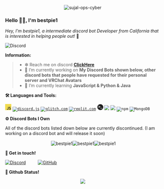 <p align="center"> <img src="https://komarev.com/ghpvc/?username=bestpie1" alt="sujal-ops-cyber" /> </p>

### Hello 🐱‍🏍, I'm bestpie1

*Hey, I'm bestpie1, a intermediate discord bot Developer from California that is interested in helping people out!* 🚀

![Discord](https://discord.c99.nl/widget/theme-3/664193794429943848.png)

 **Information:**

> - ❇ Reach me on discord **[ClickHere](https://discord.com/users/664193794429943848)**
> - 🔭 I’m currently working on  **My Discord Bots shown below, other discord bots that people have requested for their personal server and VRChat Avatars**
> - 🌱 I’m currently learning  **JavaScript & Python & Java**

**🛠️ Languages and Tools:**


<code><img height="20" src="https://raw.githubusercontent.com/github/explore/80688e429a7d4ef2fca1e82350fe8e3517d3494d/topics/javascript/javascript.png"></code>
<code><a href="https://discord.js.org"><img src="https://imgur.com/wXDzUpp.png" width="20" alt="discord.js"></a></code>
<code><a href="https://glitch.com"><img src="https://imgur.com/ddfEeab.png" width="20" alt="glitch.com"></a></code>
<code><a href="https://replit.com/"><img src="https://replit.com/public/images/sm.png" width="20" alt="replit.com"></a></code>
<code><img height="20" src="https://raw.githubusercontent.com/github/explore/80688e429a7d4ef2fca1e82350fe8e3517d3494d/topics/terminal/terminal.png"></code>
<code><img height="20" src="https://img.shields.io/badge/-Nodejs-43853d?style=flat-square&logo=Node.js&logoColor=white"></code>
<code><img height="20" src="https://img.shields.io/badge/-Heroku-430098?style=flat-square&logo=heroku&logoColor=white"></code>
<code><img alt="npm" src="https://img.shields.io/badge/-NPM-CB3837?style=flat-square&logo=npm&logoColor=white"></code>
<code><img alt="MongoDB" src="https://img.shields.io/badge/-MongoDB-13aa52?style=flat-square&logo=mongodb&logoColor=white"></code>

**⚙ Discord Bots I Own**

All of the discord bots listed down below are currently discontinued. (I am working on a discord bot and will release it soon)
<p align="center">&nbsp;<img align="center" src="https://top.gg/api/widget/727647807267405935.svg?usernamecolor=FFFFFF&topcolor=f781bc" alt="bestpie1" /><img align="center" src="https://top.gg/api/widget/827290882125332530.svg?usernamecolor=FFFFFF&topcolor=ffd6e1" alt="bestpie1" /><img align="center" src="https://top.gg/api/widget/787541705293037579.svg?usernamecolor=FFFFFF&topcolor=7679ae" alt="bestpie1" />

**🤝 Get in touch!**


<p align="left"><a href="https://discord.com/users/664193794429943848" target="_blank"><img alt="Discord" title="Discord" height="32" width="32" src="https://raw.githubusercontent.com/rahuldkjain/github-profile-readme-generator/master/src/images/icons/Social/discord.svg"></a>&nbsp;&nbsp;&nbsp;&nbsp;&nbsp;&nbsp;&nbsp;&nbsp;&nbsp;
<a href="https://github.com/bestpie1" target="_blank"><img alt="GitHub" title="GitHub" height="32" width="32" src="https://raw.githubusercontent.com/rahuldkjain/github-profile-readme-generator/master/src/images/icons/Social/github.svg"></a></p><p align="left">

**💜 Github Status!**


<div align="center"><img src="https://github-profile-trophy.vercel.app/?username=bestpie1&theme=dracula&count_private=true"></div>
